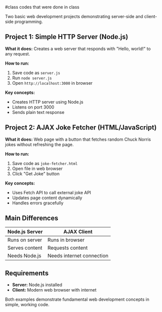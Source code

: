 #class codes that were done in class

Two basic web development projects demonstrating server-side and client-side programming.

## Project 1: Simple HTTP Server (Node.js)

**What it does:** Creates a web server that responds with "Hello, world!" to any request.

**How to run:**
1. Save code as `server.js`
2. Run `node server.js`
3. Open `http://localhost:3000` in browser

**Key concepts:**
- Creates HTTP server using Node.js
- Listens on port 3000
- Sends plain text response

## Project 2: AJAX Joke Fetcher (HTML/JavaScript)

**What it does:** Web page with a button that fetches random Chuck Norris jokes without refreshing the page.

**How to run:**
1. Save code as `joke-fetcher.html`
2. Open file in web browser
3. Click "Get Joke" button

**Key concepts:**
- Uses Fetch API to call external joke API
- Updates page content dynamically
- Handles errors gracefully

## Main Differences

| Node.js Server | AJAX Client |
|----------------|-------------|
| Runs on server | Runs in browser |
| Serves content | Requests content |
| Needs Node.js | Needs internet connection |

## Requirements

- **Server:** Node.js installed
- **Client:** Modern web browser with internet

Both examples demonstrate fundamental web development concepts in simple, working code.

